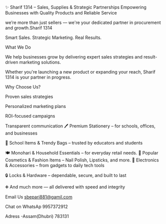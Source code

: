 ✨ Sharif 1314 – Sales, Supplies & Strategic Partnerships
Empowering Businesses with Quality Products and Reliable Service

 we’re more than just sellers —
we're your dedicated partner in procurement and growth.Sharif 1314

Smart Sales. Strategic Marketing. Real Results.

What We Do

We help businesses grow by delivering expert sales strategies and result-driven marketing solutions.

Whether you're launching a new product or expanding your reach, Sharif 1314 is your partner in progress.


Why Choose Us?

Proven sales strategies

Personalized marketing plans

ROI-focused campaigns

Transparent communication
🖊️ Premium Stationery – for schools, offices, and businesses

🏫 School Items & Trendy Bags – trusted by educators and students

🍽️ Monohari & Household Essentials – for everyday retail needs. 
💄 Popular Cosmetics & Fashion Items – Nail Polish, Lipsticks, and more. 
🔌 Electronics & Accessories – from gadgets to daily tech tools

🔒 Locks & Hardware – dependable, secure, and built to last

➕ And much more — all delivered with speed and integrity



Email Us sbepari881@gamil.com

Chat on WhatsAp 9957372912

Adress -Assam(Dhubri) 
        783131
